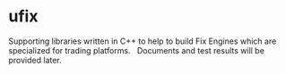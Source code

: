 # ufix
Supporting libraries written in C++ to help to build Fix Engines which are specialized for trading platforms. &nbsp; 
Documents and test results will be provided later.
